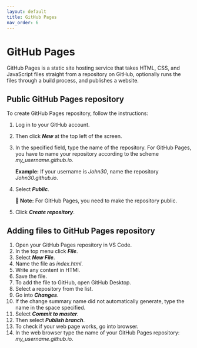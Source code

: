 ```yaml
---
layout: default
title: GitHub Pages
nav_order: 6
---
```


# GitHub Pages 

GitHub Pages is a static site hosting service that takes HTML, CSS, and JavaScript files straight from a repository on GitHub, optionally runs the files through a build process, and publishes a website. 

## Public GitHub Pages repository

To create GitHub Pages repository, follow the instructions:  

1. Log in to your GitHub account.
2. Then click ***New*** at the top left of the screen.
3. In the specified field, type the name of the repository. For GitHub Pages, you have to name your repository according to the scheme *my_username.github.io*.  
   
   **Example:** If your username is *John30*, name the repository *John30.github.io*.
4. Select ***Public***.  
   
   **📝 Note:** For GitHub Pages, you need to make the repository public.

5. Click ***Create repository***.

## Adding files to GitHub Pages repository

1. Open your GitHub Pages repository in VS Code.
2. In the top menu click ***File***.
3. Select ***New File***.
4. Name the file as *index.html*.
5. Write any content in HTMl.
6. Save the file.
7. To add the file to GitHub, open GitHub Desktop.
8. Select a repository from the list.
9. Go into ***Changes***.
10. If the change summary name did not automatically generate, type the name in the space specified.
11. Select ***Commit to master***.
12. Then select ***Publish branch***.
13. To check if your web page works, go into browser.
14. In the web browser type the name of your GitHub Pages repository:  *my_username.github.io*.


